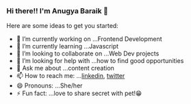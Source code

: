 ### Hi there!! I'm Anugya Baraik 👋





Here are some ideas to get you started:



- 🔭 I’m currently working on ...Frontend Development
- 🌱 I’m currently learning ...Javascript
- 👯 I’m looking to collaborate on ...Web Dev projects
- 🤔 I’m looking for help with ...how to find good opportunities
- 💬 Ask me about ...content creation
- 📫 How to reach me: ...[linkedin](https://www.linkedIn.com/in/anugya-baraik-986500210), [twitter](https://www.twitter.com/AnugyaBaraik)
- 😄 Pronouns: ...She/her
- ⚡ Fun fact: ...love to share secret with pet!😁


